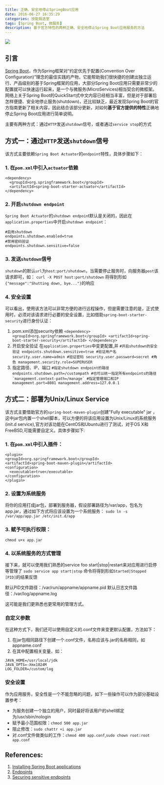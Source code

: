 ```yaml
---
title: 正确、安全地停止SpringBoot应用
date: 2016-06-27 16:35:29
categories: 技能锻造室
tags: [Spring Boot, 微服务]
description: 基于官方特性的两种正确、安全地停止Spring Boot应用服务的方法
---
```

![](http://http://ww4.sinaimg.cn/large/9bd9d3e2gw1f5bxlcc3o9j20nz0b7t8t.jpg)
## 引言
[Spring Boot](http://projects.spring.io/spring-boot/)，作为Spring框架对“约定优先于配置(Convention Over Configuration)”理念的最佳实践的产物，它能帮助我们很快捷的创建出独立运行、产品级别的基于Spring框架的应用，大部分Spring Boot应用只需要非常少的配置就可以快速运行起来，是一个与微服务(MicroServices)相当契合的微框架。
网络上关于Spring Boot的QuickStart式中文内容已经相当丰富，但是对于部署后怎样便捷、安全地停止服务(shutdown)，还比较缺乏，最近发现Spring Boot的官方指南更新了相关内容，因此结合该部分更新，对如何**基于官方提供的特性**正确地停止Spring Boot应用进行简单说明。

主要有两种方式：通过`HTTP`发送`shutdown`信号，或者通过`service stop`的方式
<!--more-->
## 方式一：通过`HTTP`发送`shutdown`信号
该方式主要依赖`Spring Boot Actuator`的`endpoint`特性，具体步骤如下：

### 1. 在`pom.xml`中引入`actuator`依赖
```
<dependency>
  <groupId>org.springframework.boot</groupId>
  <artifactId>spring-boot-starter-actuator</artifactId>
</dependency>
```
### 2. 开启`shutdown endpoint`
  `Spring Boot Actuator`的`shutdown endpoin`t默认是关闭的，因此在`application.properties`中开启`shutdown endpoint`：
```
#启用shutdown
endpoints.shutdown.enabled=true
#禁用密码验证
endpoints.shutdown.sensitive=false
```
### 3. 发送`shutdown`信号
  `shutdown`的默认`url`为`host:port/shutdown`，当需要停止服务时，向服务器`post`该请求即可，如：
`curl -X POST host:port/shutdown`
将得到形如`{"message":"Shutting down, bye..."}`的响应

### 4. 安全设置
可以看出，使用该方法可以非常方便的进行远程操作，但是需要注意的是，正式使用时，必须对该请求进行必要的安全设置，比如借助`spring-boot-starter-security`进行身份认证：
  1. pom.xml添加security依赖
    ```
    <dependency>
      <groupId>org.springframework.boot</groupId>
      <artifactId>spring-boot-starter-security</artifactId>
    </dependency>
    ```
  2. 开启安全验证
    在`application.properties`中变更配置,并
    ```
    #开启shutdown的安全验证
    endpoints.shutdown.sensitive=true
    #验证用户名
    security.user.name=admin
    #验证密码
    security.user.password=secret
    #角色
    management.security.role=SUPERUSER
    ```
  3. 指定路径、IP、端口
    ```
    #指定shutdown endpoint的路径
    endpoints.shutdown.path=/custompath
    #也可以统一指定所有endpoints的路径`management.context-path=/manage`
    #指定管理端口和IP
    management.port=8081
    management.address=127.0.0.1
    ```


## 方式二：部署为Unix/Linux Service
该方式主要借助官方的`spring-boot-maven-plugin`创建"Fully executable" jar ，这中jar包内置一个shell脚本，可以方便的将该应用设置为Unix/Linux的系统服务(init.d service),官方对该功能在CentOS和Ubuntu进行了测试，对于OS X和FreeBSD,可能需要自定义。具体步骤如下:
### 1. 在`pom.xml`中引入插件：
  ```
<plugin>
  <groupId>org.springframework.boot</groupId>
  <artifactId>spring-boot-maven-plugin</artifactId>
  <configuration>
    <executable>true</executable>
  </configuration>
</plugin>
  ```

### 2. 设置为系统服务
  将你的应用打成jar包，部署到服务器，假设部署路径为/var/app，包名为app.jar，通过如下方式将应该设置为一个系统服务：
`sudo ln -s /var/app/app.jar /etc/init.d/app`

### 3. 赋予可执行权限：
`chmod u+x app.jar`

### 4. 以系统服务的方式管理
  接下来，就可以使用我们熟悉的service foo start|stop|restart来对应用进行启停等管理了
`sudo service app start|stop`
命令将得到形如`Started|Stopped [PID]`的结果反馈

默认PID文件路径：/var/run/appname/appname.pid
默认日志文件路径：/var/log/appname.log

这可能是我们更熟悉也更常用的管理方式。

### 自定义参数
在这种方式下，我们还可以使用自定义的.conf文件来变更默认配置，方法如下：
1. 在jar包相同路径下创建一个.conf文件，名称应该与.jar的名称相同，如appname.conf
2. 在其中配置相关变量，如：
```
JAVA_HOME=/usr/local/jdk
JAVA_OPTS=-Xmx1024M
LOG_FOLDER=/custom/log
```

### 安全设置
作为应用服务，安全性是一个不能忽略的问题，如下一些操作可以作为部分基础设置参考：
- 为服务创建一个独立的用户，同时最好将该用户的shell绑定为/usr/sbin/nologin
- 赋予最小范围权限：`chmod 500 app.jar`
- 阻止修改：`sudo chattr +i app.jar`
- 对.conf文件做类似的工作：`chmod 400 app.conf`,`sudo chown root:root app.conf`

## References:
1. [Installing Spring Boot applications](http://docs.spring.io/spring-boot/docs/current/reference/html/deployment-install.html)
2. [Endpoints](http://docs.spring.io/spring-boot/docs/current/reference/html/production-ready-enabling.html)
3. [Securing sensitive endpoints](http://docs.spring.io/spring-boot/docs/current/reference/html/production-ready-monitoring.html#production-ready-sensitive-endpoints)